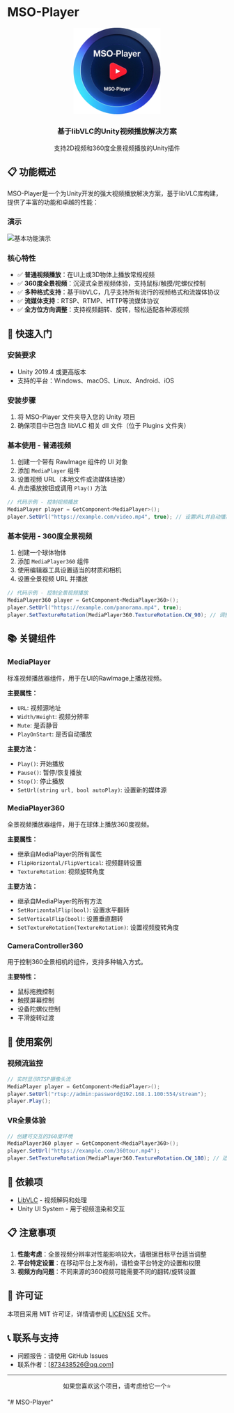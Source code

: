 # MSO-Player

<div align="center">
  <img src="Docs/Image/MSO-Player_logo.png" alt="MSO-Player Logo" width="200" />
  <h3>基于libVLC的Unity视频播放解决方案</h3>
  <p>支持2D视频和360度全景视频播放的Unity插件</p>
</div>

## 📋 功能概述

MSO-Player是一个为Unity开发的强大视频播放解决方案，基于libVLC库构建，提供了丰富的功能和卓越的性能：

### 演示
![基本功能演示](Docs/Video/demo.gif)

### 核心特性
- ✅ **普通视频播放**：在UI上或3D物体上播放常规视频
- ✅ **360度全景视频**：沉浸式全景视频体验，支持鼠标/触摸/陀螺仪控制
- ✅ **多种格式支持**：基于libVLC，几乎支持所有流行的视频格式和流媒体协议
- ✅ **流媒体支持**：RTSP、RTMP、HTTP等流媒体协议
- ✅ **全方位方向调整**：支持视频翻转、旋转，轻松适配各种源视频

## 🚀 快速入门

### 安装要求
- Unity 2019.4 或更高版本
- 支持的平台：Windows、macOS、Linux、Android、iOS

### 安装步骤
1. 将 MSO-Player 文件夹导入您的 Unity 项目
2. 确保项目中已包含 libVLC 相关 dll 文件（位于 Plugins 文件夹）

### 基本使用 - 普通视频
1. 创建一个带有 RawImage 组件的 UI 对象
2. 添加 `MediaPlayer` 组件
3. 设置视频 URL（本地文件或流媒体链接）
4. 点击播放按钮或调用 `Play()` 方法

```csharp
// 代码示例 - 控制视频播放
MediaPlayer player = GetComponent<MediaPlayer>();
player.SetUrl("https://example.com/video.mp4", true); // 设置URL并自动播放
```

### 基本使用 - 360度全景视频
1. 创建一个球体物体
2. 添加 `MediaPlayer360` 组件
3. 使用编辑器工具设置适当的材质和相机
4. 设置全景视频 URL 并播放

```csharp
// 代码示例 - 控制全景视频播放
MediaPlayer360 player = GetComponent<MediaPlayer360>();
player.SetUrl("https://example.com/panorama.mp4", true);
player.SetTextureRotation(MediaPlayer360.TextureRotation.CW_90); // 调整视频方向
```

## 📚 关键组件

### MediaPlayer
标准视频播放器组件，用于在UI的RawImage上播放视频。

**主要属性：**
- `URL`: 视频源地址
- `Width/Height`: 视频分辨率
- `Mute`: 是否静音
- `PlayOnStart`: 是否自动播放

**主要方法：**
- `Play()`: 开始播放
- `Pause()`: 暂停/恢复播放
- `Stop()`: 停止播放
- `SetUrl(string url, bool autoPlay)`: 设置新的媒体源

### MediaPlayer360
全景视频播放器组件，用于在球体上播放360度视频。

**主要属性：**
- 继承自MediaPlayer的所有属性
- `FlipHorizontal/FlipVertical`: 视频翻转设置
- `TextureRotation`: 视频旋转角度

**主要方法：**
- 继承自MediaPlayer的所有方法
- `SetHorizontalFlip(bool)`: 设置水平翻转
- `SetVerticalFlip(bool)`: 设置垂直翻转
- `SetTextureRotation(TextureRotation)`: 设置视频旋转角度

### CameraController360
用于控制360全景相机的组件，支持多种输入方式。

**主要特性：**
- 鼠标拖拽控制
- 触摸屏幕控制
- 设备陀螺仪控制
- 平滑旋转过渡

## 📝 使用案例

### 视频流监控
```csharp
// 实时显示RTSP摄像头流
MediaPlayer player = GetComponent<MediaPlayer>();
player.SetUrl("rtsp://admin:password@192.168.1.100:554/stream");
player.Play();
```

### VR全景体验
```csharp
// 创建可交互的360度环境
MediaPlayer360 player = GetComponent<MediaPlayer360>();
player.SetUrl("https://example.com/360tour.mp4");
player.SetTextureRotation(MediaPlayer360.TextureRotation.CW_180); // 适配视频方向
```

## 🔌 依赖项

- [LibVLC](https://www.videolan.org/vlc/libvlc.html) - 视频解码和处理
- Unity UI System - 用于视频渲染和交互

## 📋 注意事项

1. **性能考虑**：全景视频分辨率对性能影响较大，请根据目标平台适当调整
2. **平台特定设置**：在移动平台上发布前，请检查平台特定的设置和权限
3. **视频方向问题**：不同来源的360视频可能需要不同的翻转/旋转设置

## 📄 许可证

本项目采用 MIT 许可证，详情请参阅 [LICENSE](LICENSE) 文件。

## 📞 联系与支持

- 问题报告：请使用 GitHub Issues
- 联系作者：[873438526@qq.com]

---

<div align="center">
  <p>如果您喜欢这个项目，请考虑给它一个⭐</p>
</div> "# MSO-Player" 
